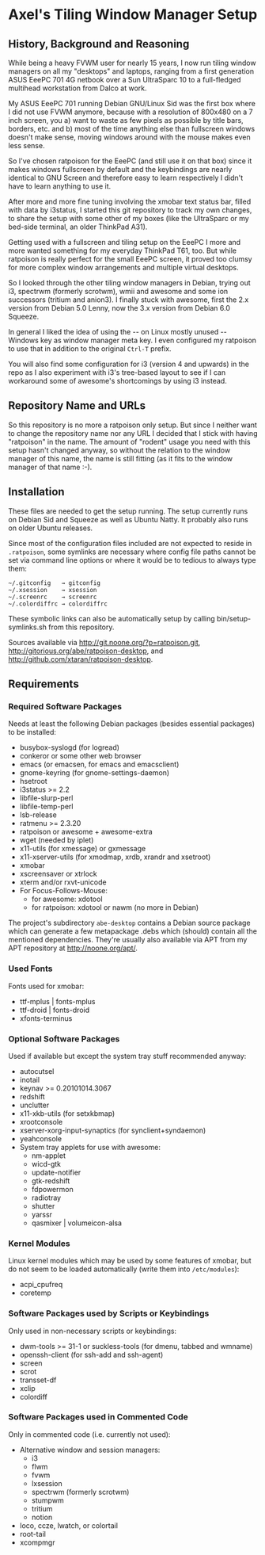 Axel's Tiling Window Manager Setup
==================================

History, Background and Reasoning
---------------------------------

While being a heavy FVWM user for nearly 15 years, I now run tiling
window managers on all my "desktops" and laptops, ranging from a first
generation ASUS EeePC 701 4G netbook over a Sun UltraSparc 10 to a
full-fledged multihead workstation from Dalco at work.

My ASUS EeePC 701 running Debian GNU/Linux Sid was the first box where
I did not use FVWM anymore, because with a resolution of 800x480 on a
7 inch screen, you a) want to waste as few pixels as possible by title
bars, borders, etc. and b) most of the time anything else than
fullscreen windows doesn't make sense, moving windows around with the
mouse makes even less sense.

So I've chosen ratpoison for the EeePC (and still use it on that box)
since it makes windows fullscreen by default and the keybindings are
nearly identical to GNU Screen and therefore easy to learn
respectively I didn't have to learn anything to use it.

After more and more fine tuning involving the xmobar text status bar,
filled with data by i3status, I started this git repository to track
my own changes, to share the setup with some other of my boxes (like
the UltraSparc or my bed-side terminal, an older ThinkPad A31).

Getting used with a fullscreen and tiling setup on the EeePC I more
and more wanted something for my everyday ThinkPad T61, too. But while
ratpoison is really perfect for the small EeePC screen, it proved too
clumsy for more complex window arrangements and multiple virtual
desktops.

So I looked through the other tiling window managers in Debian, trying
out i3, spectrwm (formerly scrotwm), wmii and awesome and some ion
successors (tritium and anion3). I finally stuck with awesome, first
the 2.x version from Debian 5.0 Lenny, now the 3.x version from Debian
6.0 Squeeze.

In general I liked the idea of using the -- on Linux mostly unused --
Windows key as window manager meta key. I even configured my ratpoison
to use that in addition to the original `Ctrl-T` prefix.

You will also find some configuration for i3 (version 4 and upwards)
in the repo as I also experiment with i3's tree-based layout to see if
I can workaround some of awesome's shortcomings by using i3 instead.


Repository Name and URLs
------------------------

So this repository is no more a ratpoison only setup. But since I
neither want to change the repository name nor any URL I decided that
I stick with having "ratpoison" in the name. The amount of "rodent"
usage you need with this setup hasn't changed anyway, so without the
relation to the window manager of this name, the name is still fitting
(as it fits to the window manager of that name :-).


Installation
------------

These files are needed to get the setup running. The setup currently
runs on Debian Sid and Squeeze as well as Ubuntu Natty. It probably
also runs on older Ubuntu releases.

Since most of the configuration files included are not expected to
reside in `.ratpoison`, some symlinks are necessary where config file
paths cannot be set via command line options or where it would be to
tedious to always type them:

    ~/.gitconfig   → gitconfig
    ~/.xsession    → xsession
    ~/.screenrc    → screenrc
    ~/.colordiffrc → colordiffrc

These symbolic links can also be automatically setup by calling
bin/setup-symlinks.sh from this repository.

Sources available via http://git.noone.org/?p=ratpoison.git,
http://gitorious.org/abe/ratpoison-desktop, and
http://github.com/xtaran/ratpoison-desktop.

Requirements
------------

### Required Software Packages

Needs at least the following Debian packages (besides essential
packages) to be installed:

* busybox-syslogd (for logread)
* conkeror or some other web browser
* emacs (or emacsen, for emacs and emacsclient)
* gnome-keyring (for gnome-settings-daemon)
* hsetroot
* i3status >= 2.2
* libfile-slurp-perl
* libfile-temp-perl
* lsb-release
* ratmenu >= 2.3.20
* ratpoison or awesome + awesome-extra
* wget (needed by iplet)
* x11-utils (for xmessage) or gxmessage
* x11-xserver-utils (for xmodmap, xrdb, xrandr and xsetroot)
* xmobar
* xscreensaver or xtrlock
* xterm and/or rxvt-unicode
* For Focus-Follows-Mouse:
  * for awesome: xdotool
  * for ratpoison: xdotool or nawm (no more in Debian)

The project's subdirectory `abe-desktop` contains a Debian source
package which can generate a few metapackage .debs which (should)
contain all the mentioned dependencies. They're usually also available
via APT from my APT repository at http://noone.org/apt/.

### Used Fonts

Fonts used for xmobar:

* ttf-mplus | fonts-mplus
* ttf-droid | fonts-droid
* xfonts-terminus

### Optional Software Packages

Used if available but except the system tray stuff recommended anyway:

* autocutsel
* inotail
* keynav >= 0.20101014.3067
* redshift
* unclutter
* x11-xkb-utils (for setxkbmap)
* xrootconsole
* xserver-xorg-input-synaptics (for synclient+syndaemon)
* yeahconsole
* System tray applets for use with awesome:
  * nm-applet
  * wicd-gtk
  * update-notifier
  * gtk-redshift
  * fdpowermon
  * radiotray
  * shutter
  * yarssr
  * qasmixer | volumeicon-alsa

### Kernel Modules

Linux kernel modules which may be used by some features of xmobar, but
do not seem to be loaded automatically (write them into `/etc/modules`):

* acpi_cpufreq
* coretemp

### Software Packages used by Scripts or Keybindings

Only used in non-necessary scripts or keybindings:

* dwm-tools >= 31-1 or suckless-tools (for dmenu, tabbed and wmname)
* openssh-client (for ssh-add and ssh-agent)
* screen
* scrot
* transset-df
* xclip
* colordiff

### Software Packages used in Commented Code

Only in commented code (i.e. currently not used):

* Alternative window and session managers:
  * i3
  * flwm
  * fvwm
  * lxsession
  * spectrwm (formerly scrotwm)
  * stumpwm
  * tritium
  * notion
* loco, ccze, lwatch, or colortail
* root-tail
* xcompmgr
